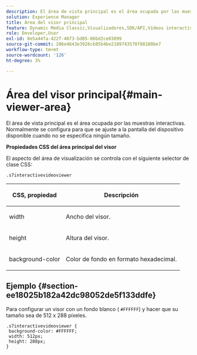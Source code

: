 ```yaml
---
description: El área de vista principal es el área ocupada por las muestras interactivas. Normalmente se configura para que se ajuste a la pantalla del dispositivo disponible cuando no se especifica ningún tamaño.
solution: Experience Manager
title: Área del visor principal
feature: Dynamic Media Classic,Visualizadores,SDK/API,Vídeos interactivos
role: Developer,User
exl-id: 8e5a44fa-422f-46f3-bd85-86bd2ce03899
source-git-commit: 206e4643e3926cb85b4be2189743578f88180be7
workflow-type: tm+mt
source-wordcount: '126'
ht-degree: 3%

---
```


# Área del visor principal{#main-viewer-area}

El área de vista principal es el área ocupada por las muestras interactivas. Normalmente se configura para que se ajuste a la pantalla del dispositivo disponible cuando no se especifica ningún tamaño.

<!--<a id="section_061E550C1C1D4DB2BD663A898895B38C"></a>-->

**Propiedades CSS del área principal del visor**

El aspecto del área de visualización se controla con el siguiente selector de clase CSS:

```
.s7interactivevideoviewer
```

<table id="table_94EE3F5BBE4547C0B4943471CEE7EDE4"> 
 <thead> 
  <tr> 
   <th colname="col1" class="entry"> <p> CSS, propiedad </p> </th> 
   <th colname="col2" class="entry"> <p>Descripción </p> </th> 
  </tr> 
 </thead>
 <tbody> 
  <tr> 
   <td colname="col1"> <p> <span class="codeph"> width </span> </p> </td> 
   <td colname="col2"> <p>Ancho del visor. </p> </td> 
  </tr> 
  <tr> 
   <td colname="col1"> <p> <span class="codeph"> height </span> </p> </td> 
   <td colname="col2"> <p>Altura del visor. </p> </td> 
  </tr> 
  <tr> 
   <td colname="col1"> <p> <span class="codeph"> background-color  </span> </p> </td> 
   <td colname="col2"> <p> Color de fondo en formato hexadecimal. </p> </td> 
  </tr> 
 </tbody> 
</table>

## Ejemplo {#section-ee18025b182a42dc98052de5f133ddfe}

Para configurar un visor con un fondo blanco ( `#FFFFFF`) y hacer que su tamaño sea de 512 x 288 píxeles.

```
.s7interactivevideoviewer { 
 background-color: #FFFFFF; 
 width: 512px; 
 height: 288px;  
}
```
